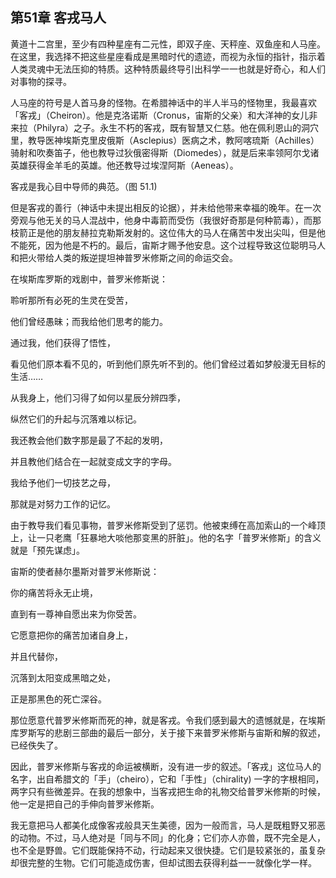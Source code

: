 ## 第51章 客戎马人

黄道十二宫里，至少有四种星座有二元性，即双子座、天秤座、双鱼座和人马座。在这里，我选择不把这些星座看成是黑暗时代的遗迹，而视为永恒的指针，指示着人类灵魂中无法压抑的特质。这种特质最终导引出科学一一也就是好奇心，和人们对事物的探寻。

人马座的符号是人首马身的怪物。在希腊神话中的半人半马的怪物里，我最喜欢「客戎」（Cheiron）。他是克洛诺斯（Cronus，宙斯的父亲）和大洋神的女儿非来拉（Philyra）之子。永生不朽的客戎，既有智慧又仁慈。他在佩利恩山的洞穴里，教导医神埃斯克里皮俄斯（Asclepius）医病之术，教阿喀琉斯（Achilles）骑射和吹奏笛子，他也教导过狄俄密得斯（Diomedes），就是后来率领阿尔戈诸英雄获得金羊毛的英雄。他还教导过埃涅阿斯（Aeneas）。

客戎是我心目中导师的典范。（图 51.1)

但是客戎的善行（神话中未提出相反的论据），并未给他带来幸福的晚年。在一次旁观与他无关的马人混战中，他身中毒箭而受伤（我很好奇那是何种箭毒），而那枝箭正是他的朋友赫拉克勒斯发射的。这位伟大的马人在痛苦中发出尖叫，但是他不能死，因为他是不朽的。最后，宙斯才赐予他安息。这个过程导致这位聪明马人和把火带给人类的叛逆提坦神普罗米修斯之间的命运交会。

在埃斯库罗斯的戏剧中，普罗米修斯说：

聆听那所有必死的生灵在受苦，

他们曾经愚昧；而我给他们思考的能力。

通过我，他们获得了悟性，

看见他们原本看不见的，听到他们原先听不到的。他们曾经过着如梦般漫无目标的生活……

从我身上，他们习得了如何以星辰分辨四季，

纵然它们的升起与沉落难以标记。

我还教会他们数字那是最了不起的发明，

并且教他们结合在一起就变成文字的字母。

我给予他们一切技艺之母，

那就是对努力工作的记忆。

由于教导我们看见事物，普罗米修斯受到了惩罚。他被束缚在高加索山的一个峰顶上，让一只老鹰「狂暴地大啖他那变黑的肝脏」。他的名字「普罗米修斯」的含义就是「预先谋虑」。

宙斯的使者赫尔墨斯对普罗米修斯说：

你的痛苦将永无止境，

直到有一尊神自愿出来为你受苦。

它愿意把你的痛苦加诸自身上，

并且代替你，

沉落到太阳变成黑暗之处，

正是那黑色的死亡深谷。

那位愿意代普罗米修斯而死的神，就是客戎。令我们感到最大的遗憾就是，在埃斯库罗斯写的悲剧三部曲的最后一部分，关于接下来普罗米修斯与宙斯和解的叙述，已经佚失了。

因此，普罗米修斯与客戎的命运被横断，没有进一步的叙述。「客戎」这位马人的名字，出自希腊文的「手」（cheiro），它和「手性」（chirality) 一字的字根相同，两字只有些微差异。在我的想象中，当客戎把生命的礼物交给普罗米修斯的时候，他一定是把自己的手伸向普罗米修斯。

我无意把马人都美化成像客戎般具天生美德，因为一般而言，马人是既粗野又邪恶的动物。不过，马人绝对是「同与不同」的化身；它们亦人亦兽，既不完全是人，也不全是野兽。它们既能保持不动，行动起来又很快捷。它们是较紧张的，虽复杂却很完整的生物。它们可能造成伤害，但却试图去获得利益一一就像化学一样。

